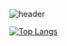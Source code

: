 
![header](https://capsule-render.vercel.app/api?type=wave&color=auto&height=300&section=header&text=nyeonseoioio%20github&fontSize=80)


[![Top Langs](https://github-readme-stats.vercel.app/api/top-langs/?username=nyeonseoioio&layout=compact)](https://github.com/nyeonseoioio/github-readme-stats)



